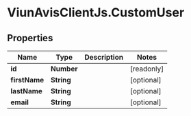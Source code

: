 # ViunAvisClientJs.CustomUser

## Properties

Name | Type | Description | Notes
------------ | ------------- | ------------- | -------------
**id** | **Number** |  | [readonly] 
**firstName** | **String** |  | [optional] 
**lastName** | **String** |  | [optional] 
**email** | **String** |  | [optional] 


